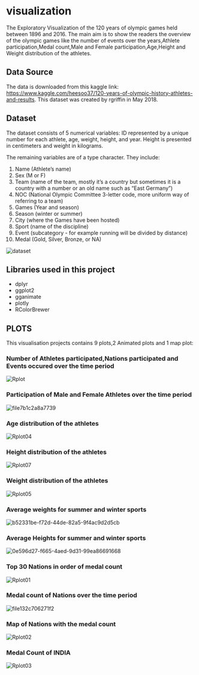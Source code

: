 # visualization
The Exploratory Visualization of the 120 years of olympic games held between 1896 and 2016.
The main aim is to show the readers the overview of the olympic games like the number of events over the years,Athlete participation,Medal count,Male and Female participation,Age,Height and Weight distribution of the athletes.

## Data Source
The data is downloaded from this kaggle link: https://www.kaggle.com/heesoo37/120-years-of-olympic-history-athletes-and-results. This dataset was created by rgriffin in May 2018.

## Dataset

The dataset consists of 5 numerical variables: ID represented by a unique number for each athlete, age, weight, height, and year. Height is presented in centimeters and weight in kilograms.

The remaining variables are of a type character. They include:

1. Name (Athlete’s name)
2. Sex (M or F)
3. Team (name of the team, mostly it’s a country but sometimes it is a country with a number or an old name such as “East Germany”)
4. NOC (National Olympic Committee 3-letter code, more uniform way of referring to a team)
5. Games (Year and season)
6. Season (winter or summer)
7. City (where the Games have been hosted)
8. Sport (name of the discipline)
9. Event (subcategory - for example running will be divided by distance)
10. Medal (Gold, Silver, Bronze, or NA)

![dataset](https://user-images.githubusercontent.com/95603389/181918399-ab332cc5-e17f-4a0a-95ea-a1e23a4f0fae.png)

## Libraries used in this project
- dplyr
- ggplot2
- gganimate
- plotly
- RColorBrewer

## PLOTS
This visualisation projects contains 9 plots,2 Animated plots and 1 map plot:

### Number of Athletes participated,Nations participated and Events occured over the time period

![Rplot](https://user-images.githubusercontent.com/95603389/181924867-f3243092-b5a2-4322-a2e3-b2ec62f12367.png)

### Participation of Male and Female Athletes over the time period

![file7b1c2a8a7739](https://user-images.githubusercontent.com/95603389/181925053-7a47b7a8-e374-4485-84a5-eb98bfbf7102.gif)

### Age distribution of the athletes

![Rplot04](https://user-images.githubusercontent.com/95603389/181925508-2bbdabd6-f191-4fda-a71c-b22c0c7c5ef1.png)

### Height distribution of the athletes

![Rplot07](https://user-images.githubusercontent.com/95603389/181925530-66a61f86-6134-40f8-b5c2-f8b0e5412d45.png)

### Weight distribution of the athletes

![Rplot05](https://user-images.githubusercontent.com/95603389/181925523-1e866942-2eff-4a35-b272-bf43468170f8.png)

### Average weights for summer and winter sports

![b52331be-f72d-44de-82a5-9f4ac9d2d5cb](https://user-images.githubusercontent.com/95603389/181925958-ee689a4d-4f80-4a71-bea7-dd8006a1d027.png)

### Average Heights for summer and winter sports

![0e596d27-f665-4aed-9d31-99ea86691668](https://user-images.githubusercontent.com/95603389/181925949-d5b4c739-5ea8-47e3-b68b-8d8930d8fa03.png)

### Top 30 Nations in order of medal count

![Rplot01](https://user-images.githubusercontent.com/95603389/181924987-caecffb9-172c-46bf-8f08-7beb46511cc0.png)
 
### Medal count of Nations over the time period

![file132c706271f2](https://user-images.githubusercontent.com/95603389/181925230-ee61434c-fd68-470f-ba0a-df046771f676.gif)

### Map of Nations with the medal count

![Rplot02](https://user-images.githubusercontent.com/95603389/181925319-f8a1a97e-8130-4448-a89b-6527e87eaf21.png)

### Medal Count of INDIA

![Rplot03](https://user-images.githubusercontent.com/95603389/181925364-596de492-5200-4aa2-aa75-9df2b560f107.png)



